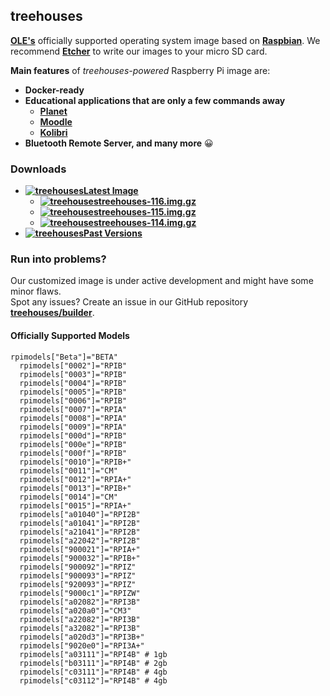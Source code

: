 ## treehouses


**[OLE's](http://www.ole.org/)** officially supported operating system image based on **[Raspbian](https://www.raspberrypi.org)**.
We recommend **[Etcher](https://www.balena.io/etcher/)** to write our images to your micro SD card.

**Main features** of *treehouses-powered* Raspberry Pi image are:

* **Docker-ready**
* **Educational applications that are only a few commands away**
  * **[Planet](https://github.com/open-learning-exchange/planet/)**
  * **[Moodle](https://github.com/treehouses/moodole)**
  * **[Kolibri](https://github.com/treehouses/kolibri)**
* **Bluetooth Remote Server, and many more** 😀


### Downloads

* **[![treehouses](https://avatars1.githubusercontent.com/u/33208073?size=25)Latest Image](http://dev.ole.org/latest.img.gz)**
  * **[![treehouses](https://avatars1.githubusercontent.com/u/33208073?size=25)treehouses-116.img.gz](http://download.treehouses.io/treehouse-116.img.gz)**
  * **[![treehouses](https://avatars1.githubusercontent.com/u/33208073?size=25)treehouses-115.img.gz](http://download.treehouses.io/treehouse-115.img.gz)**
  * **[![treehouses](https://avatars1.githubusercontent.com/u/33208073?size=25)treehouses-114.img.gz](http://download.treehouses.io/treehouse-114.img.gz)**
* **[![treehouses](https://avatars1.githubusercontent.com/u/33208073?size=25)Past Versions](http://download.treehouses.io/)**


### Run into problems?

Our customized image is under active development and might have some minor flaws.  
Spot any issues? Create an issue in our GitHub repository **[treehouses/builder](https://github.com/treehouses/builder/issues)**.


#### Officially Supported Models


```
rpimodels["Beta"]="BETA"
  rpimodels["0002"]="RPIB"
  rpimodels["0003"]="RPIB"
  rpimodels["0004"]="RPIB"
  rpimodels["0005"]="RPIB"
  rpimodels["0006"]="RPIB"
  rpimodels["0007"]="RPIA"
  rpimodels["0008"]="RPIA"
  rpimodels["0009"]="RPIA"
  rpimodels["000d"]="RPIB"
  rpimodels["000e"]="RPIB"
  rpimodels["000f"]="RPIB"
  rpimodels["0010"]="RPIB+"
  rpimodels["0011"]="CM"
  rpimodels["0012"]="RPIA+"
  rpimodels["0013"]="RPIB+"
  rpimodels["0014"]="CM"
  rpimodels["0015"]="RPIA+"
  rpimodels["a01040"]="RPI2B"
  rpimodels["a01041"]="RPI2B"
  rpimodels["a21041"]="RPI2B"
  rpimodels["a22042"]="RPI2B"
  rpimodels["900021"]="RPIA+"
  rpimodels["900032"]="RPIB+"
  rpimodels["900092"]="RPIZ"
  rpimodels["900093"]="RPIZ"
  rpimodels["920093"]="RPIZ"
  rpimodels["9000c1"]="RPIZW"
  rpimodels["a02082"]="RPI3B"
  rpimodels["a020a0"]="CM3"
  rpimodels["a22082"]="RPI3B"
  rpimodels["a32082"]="RPI3B"
  rpimodels["a020d3"]="RPI3B+"
  rpimodels["9020e0"]="RPI3A+"
  rpimodels["a03111"]="RPI4B" # 1gb
  rpimodels["b03111"]="RPI4B" # 2gb
  rpimodels["c03111"]="RPI4B" # 4gb
  rpimodels["c03112"]="RPI4B" # 4gb
```
